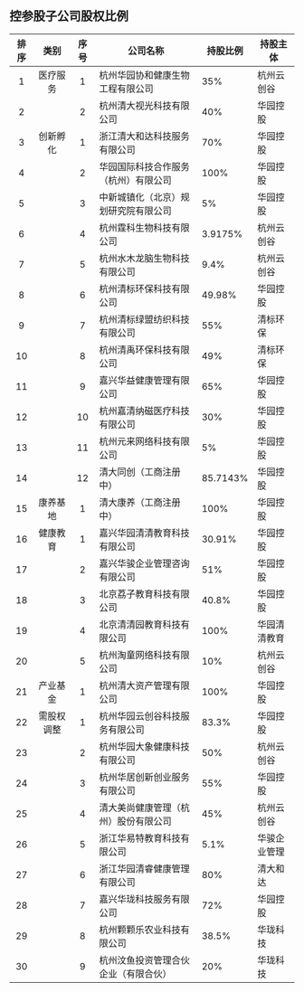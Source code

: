 ## 控参股子公司股权比例

|排序|类别|序号|公司名称|持股比例|持股主体|
|:--:|:---:|:--:|----|----|----|
|1|医疗服务|1|杭州华园协和健康生物工程有限公司|35%|杭州云创谷|
|2||2|杭州清大视光科技有限公司|40%|华园控股|
|3|创新孵化|1|浙江清大和达科技服务有限公司|70%|华园控股|
|4||2|华园国际科技合作服务（杭州）有限公司|100%|华园控股|
|5||3|中新城镇化（北京）规划研究院有限公司|5%|华园控股|
|6||4|杭州霆科生物科技有限公司|3.9175%|杭州云创谷|
|7||5|杭州水木龙脑生物科技有限公司|9.4%|杭州云创谷|
|8||6|杭州清标环保科技有限公司|49.98%|华园控股|
|9||7|杭州清标绿盟纺织科技有限公司|55%|清标环保|
|10||8|杭州清禹环保科技有限公司|49%|清标环保|
|11||9|嘉兴华益健康管理有限公司|65%|华园控股|
|12||10|杭州嘉清纳磁医疗科技有限公司|30%|华园控股|
|13||11|杭州元来网络科技有限公司|5%|华园控股|
|14||12|清大同创（工商注册中）|85.7143%|华园控股|
|15|康养基地|1|清大康养（工商注册中）|100%|华园控股|
|16|健康教育|1|嘉兴华园清清教育科技有限公司|30.91%|华园控股|
|17||2|嘉兴华骏企业管理咨询有限公司|51%|华园控股|
|18||3|北京荔子教育科技有限公司|40.8%|华园控股|
|19||4|北京清清园教育科技有限公司|100%|华园清清教育|
|20||5|杭州淘童网络科技有限公司|10%|杭州云创谷|
|21|产业基金|1|杭州清大资产管理有限公司|100%|华园控股|
|22|需股权调整|1|杭州华园云创谷科技服务有限公司|83.3%|华园控股|
|23||2|杭州华园大象健康科技有限公司|50%|杭州云创谷|
|24||3|杭州华居创新创业服务有限公司|55%|华园控股|
|25||4|清大美尚健康管理（杭州）股份有限公司|45%|杭州云创谷|
|26||5|浙江华易特教育科技有限公司|5.1%|华骏企业管理|
|27||6|浙江华园清睿健康管理有限公司|80%|清大和达|
|28||7|嘉兴华珑科技服务有限公司|72%|华园控股|
|29||8|杭州颗颗乐农业科技有限公司|38.5%|华珑科技|
|30||9|杭州汶鱼投资管理合伙企业（有限合伙）|20%|华珑科技|
